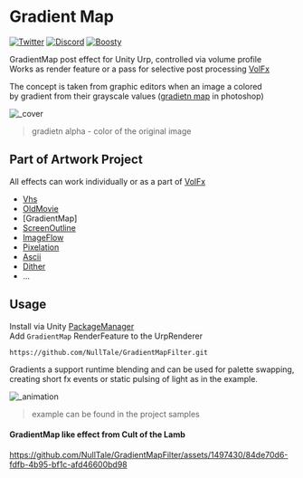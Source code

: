 # Gradient Map

[![Twitter](https://img.shields.io/badge/Follow-Twitter?logo=twitter&color=white)](https://twitter.com/NullTale)
[![Discord](https://img.shields.io/badge/Discord-Discord?logo=discord&color=white)](https://discord.gg/CkdQvtA5un)
[![Boosty](https://img.shields.io/badge/Support-Boosty?logo=boosty&color=white)](https://boosty.to/nulltale)

GradientMap post effect for Unity Urp, controlled via volume profile </br>
Works as render feature or a pass for selective post processing [VolFx](https://github.com/NullTale/VolFx)

The concept is taken from graphic editors when an image a colored</br>
by gradient from their grayscale values ([gradietn map](https://www.bcit.cc/cms/lib04/NJ03000372/Centricity/Domain/299/p6_howto_use_gradient_maps%2018.pdf) in photoshop)

![_cover](https://github.com/NullTale/GradientMapFilter/assets/1497430/18cf6991-1486-49f8-bd38-099fe50ef500)</br>
> gradietn alpha - color of the original image

## Part of Artwork Project
All effects can work individually or as a part of [VolFx](https://github.com/NullTale/VolFx)

* [Vhs](https://github.com/NullTale/VhsFx)
* [OldMovie](https://github.com/NullTale/OldMovieFx)
* [GradientMap]
* [ScreenOutline](https://github.com/NullTale/OutlineFilter)
* [ImageFlow](https://github.com/NullTale/FlowFx)
* [Pixelation](https://github.com/NullTale/PixelationFx)
* [Ascii](https://github.com/NullTale/AsciiFx)
* [Dither](https://github.com/NullTale/DitherFx)
* ...

## Usage
Install via Unity [PackageManager](https://docs.unity3d.com/Manual/upm-ui-giturl.html)</br>
Add `GradientMap` RenderFeature to the UrpRenderer
```
https://github.com/NullTale/GradientMapFilter.git
```

Gradients a support runtime blending and can be used for palette swapping,</br>
creating short fx events or static pulsing of light as in the example.

![_animation](https://github.com/NullTale/GradientMapFilter/assets/1497430/206d8a47-4285-4ccb-9ca0-124184576afc)
> example can be found in the project samples

#### GradientMap like effect from Cult of the Lamb

https://github.com/NullTale/GradientMapFilter/assets/1497430/84de70d6-fdfb-4b95-bf1c-afd46600bd98
